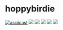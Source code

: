 # hoppybirdie
[![asciicast](https://lh4.googleusercontent.com/9dt8jPSmK_kJo8I0szsO3ZcAF-y7hA7tl3EVWzC9Qk8JE9IrvT3coc3A5rd38DdVb2Mvw60v_pBu2Q=w1960-h2890)](https://player.vimeo.com/video/354860416)
![](https://lh6.googleusercontent.com/I3DpVTc0rDStbZKZKudL4RA8mzBRMj5LvXlhXv6cI5eH7Jay1KAygH9sqQPtRK7l-tQ11YLjl_kILw=w1960-h2890)
![](https://lh5.googleusercontent.com/4ACblSf7FpVmHRCSHqEtXVlNUcTU06XAC8NTtYtAFUep-NwDi0S9QeKifaBP3WZTN1BFGvyDXzfxcQ=w1960-h2890)
![](https://lh6.googleusercontent.com/Cd9y7Vxg0t6kwDALFIrOLbMBz--VZ-L-SVQgEC8Q0MwNcmQEEKDAE8750YVFYiZcWEUijyrN6KHfAw=w1960-h2890)
![](https://lh5.googleusercontent.com/3RpU340a9ngkPIT9H4oj4R2MBKmzmED1KVTqSKxwlNjfczleu34wCHxwugz7icwvu-5WiBXQptljSA=w1960-h2890)
![](https://lh4.googleusercontent.com/cH2qShqc-WXMtgVKnBp1faX6pJpSwI6NuLvIkHJRojQYe_gs9qRRSGNJeDqS7LqyEnA1rRSJ-Hnr4g=w1960-h2890)

